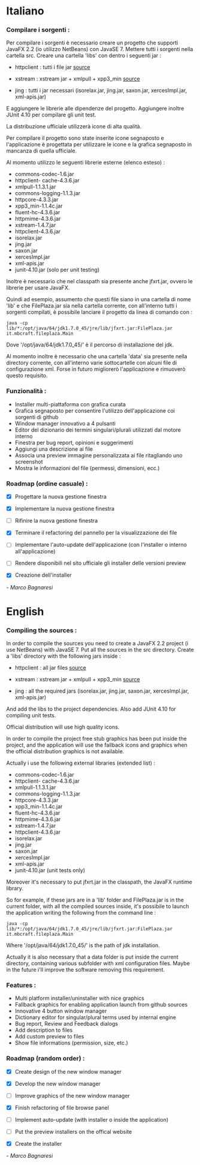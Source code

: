 # Italiano

### Compilare i sorgenti :

Per compilare i sorgenti è necessario creare un progetto che supporti JavaFX 2.2 (io utilizzo NetBeans) con JavaSE 7.
Mettere tutti i sorgenti nella cartella src.
Creare una cartella 'libs' con dentro i seguenti jar :

* httpclient : tutti i file jar [source](http://commons.apache.org/httpclient)

* xstream : xstream jar + xmlpull + xpp3_min [source](http://xstream.codehaus.net)

* jing : tutti i jar necessari (isorelax.jar, jing.jar, saxon.jar, xercesImpl.jar, xml-apis.jar)

E aggiungere le librerie alle dipendenze del progetto. Aggiungere inoltre JUnit 4.10 per compilare gli unit test.

La distribuzione ufficiale utilizzerà icone di alta qualità.

Per compilare il progetto sono state inserite icone segnaposto e l'applicazione è progettata per utilizzare le icone e la grafica segnaposto in mancanza di quella ufficiale.

Al momento utilizzo le seguenti librerie esterne (elenco esteso) :

- commons-codec-1.6.jar
- httpclient- cache-4.3.6.jar
- xmlpull-1.1.3.1.jar
- commons-logging-1.1.3.jar
- httpcore-4.3.3.jar
- xpp3_min-1.1.4c.jar
- fluent-hc-4.3.6.jar
- httpmime-4.3.6.jar
- xstream-1.4.7.jar
- httpclient-4.3.6.jar
- isorelax.jar
- jing.jar
- saxon.jar
- xercesImpl.jar
- xml-apis.jar
- junit-4.10.jar (solo per unit testing)

Inoltre è necessario che nel classpath sia presente anche jfxrt.jar, ovvero le librerie per usare JavaFX.

Quindi ad esempio, assumento che questi file siano in una cartella di nome 'lib' e che FilePlaza.jar sia nella cartella corrente, con all'interno tutti
i sorgenti compilati, è possibile lanciare il progetto da linea di comando con :

`
java -cp lib/*:/opt/java/64/jdk1.7.0_45/jre/lib/jfxrt.jar:FilePlaza.jar it.mbcraft.fileplaza.Main
`

Dove '/opt/java/64/jdk1.7.0_45/' è il percorso di installazione del jdk.

Al momento inoltre è necessario che una cartella 'data' sia presente nella directory corrente, con all'interno varie sottocartelle con alcuni file di configurazione xml. Forse in futuro migliorerò l'applicazione e rimuoverò questo requisito.


### Funzionalità :

* Installer multi-piattaforma con grafica curata
* Grafica segnaposto per consentire l'utilizzo dell'applicazione coi sorgenti di github
* Window manager innovativo a 4 pulsanti
* Editor del dizionario dei termini singulari/plurali utilizzati dal motore interno
* Finestra per bug report, opinioni e suggerimenti
* Aggiungi una descrizione ai file
* Associa una preview immagine personalizzata ai file ritagliando uno screenshot
* Mostra le informazioni del file (permessi, dimensioni, ecc.)

### Roadmap (ordine casuale) :

- [x] Progettare la nuova gestione finestra
- [x] Implementare la nuova gestione finestra
- [ ] Rifinire la nuova gestione finestra
- [x] Terminare il refactoring del pannello per la visualizzazione dei file
- [ ] Implementare l'auto-update dell'applicazione (con l'installer o interno all'applicazione)
- [ ] Rendere disponibili nel sito ufficiale gli installer delle versioni preview
- [x] Creazione dell'installer



*- Marco Bagnaresi*

# English

### Compiling the sources :

In order to compile the sources you need to create a JavaFX 2.2 project (i
use NetBeans) with JavaSE 7. Put all the sources in the src directory.
Create a 'libs' directory with the following
jars inside :

* httpclient : all jar files [source](http://commons.apache.org/httpclient)

* xstream : xstream jar + xmlpull + xpp3_min [source](http://xstream.codehaus.net)

* jing : all the required jars (isorelax.jar, jing.jar, saxon.jar, xercesImpl.jar, xml-apis.jar)

And add the libs to the project dependencies. Also add JUnit 4.10 for compiling unit tests.

Official distribution will use high quality icons. 

In order to compile the project free stub graphics has been put inside the project, 
and the application will use the fallback icons and graphics when the official distribution graphics is not available.

Actually i use the following external libraries (extended list) :

- commons-codec-1.6.jar
- httpclient- cache-4.3.6.jar
- xmlpull-1.1.3.1.jar
- commons-logging-1.1.3.jar
- httpcore-4.3.3.jar
- xpp3_min-1.1.4c.jar
- fluent-hc-4.3.6.jar
- httpmime-4.3.6.jar
- xstream-1.4.7.jar
- httpclient-4.3.6.jar
- isorelax.jar
- jing.jar
- saxon.jar
- xercesImpl.jar
- xml-apis.jar
- junit-4.10.jar (unit tests only)

Moreover it's necessary to put jfxrt.jar in the classpath, the JavaFX runtime library.

So for example, if these jars are in a 'lib' folder and FilePlaza.jar is in the current folder, with all the compiled sources inside, it's possibile to launch the application writing the following from the command line :

`
java -cp lib/*:/opt/java/64/jdk1.7.0_45/jre/lib/jfxrt.jar:FilePlaza.jar it.mbcraft.fileplaza.Main
`

Where '/opt/java/64/jdk1.7.0_45/' is the path of jdk installation.

Actually it is also necessary that a data folder is put inside the current directory, containing various subfolder with xml configuration files. Maybe in the future i'll improve the software removing this requirement.

### Features :

* Multi platform installer/uninstaller with nice graphics
* Fallback graphics for enabling application launch from github sources
* Innovative 4 button window manager
* Dictionary editor for singular/plural terms used by internal engine
* Bug report, Review and Feedback dialogs
* Add description to files
* Add custom preview to files
* Show file informations (permission, size, etc.)

### Roadmap (random order) :

- [x] Create design of the new window manager
- [x] Develop the new window manager
- [ ] Improve graphics of the new window manager
- [x] Finish refactoring of file browse panel
- [ ] Implement auto-update (with installer o inside the application)
- [ ] Put the preview installers on the offical website
- [x] Create the installer



*- Marco Bagnaresi*
